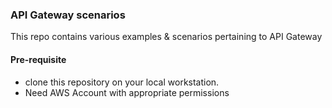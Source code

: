 ### API Gateway scenarios
This repo contains various examples & scenarios pertaining to API Gateway

#### Pre-requisite
- clone this repository on your local workstation.
- Need AWS Account with appropriate permissions
